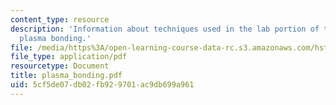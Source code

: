 ```yaml
---
content_type: resource
description: 'Information about techniques used in the lab portion of this class:
  plasma bonding.'
file: /media/https%3A/open-learning-course-data-rc.s3.amazonaws.com/hst-410j-projects-in-microscale-engineering-for-the-life-sciences-spring-2007/5cf5de07db02fb929701ac9db699a961_plasma_bonding.pdf
file_type: application/pdf
resourcetype: Document
title: plasma_bonding.pdf
uid: 5cf5de07-db02-fb92-9701-ac9db699a961
---
```

